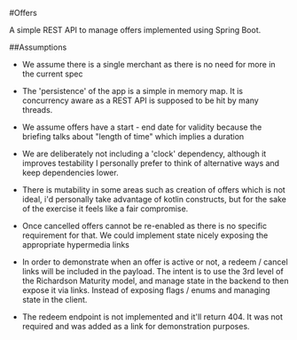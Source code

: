 #Offers

A simple REST API to manage offers 
implemented using Spring Boot.

##Assumptions

- We assume there is a single merchant as there is no need for 
more in the current spec

- The 'persistence' of the app is a simple
in memory map. It is concurrency aware
as a REST API is supposed to be hit
by many threads.

- We assume offers have a start - end 
date for validity because the briefing
talks about "length of time" which implies
a duration

- We are deliberately not including a 'clock'
dependency, although it improves testability
I personally prefer to think of alternative ways
and keep dependencies lower.

- There is mutability in some areas
such as creation of offers which is not 
ideal, i'd personally take advantage
of kotlin constructs, but for the sake
of the exercise it feels like a fair
compromise.

- Once cancelled offers cannot be
re-enabled as there is no specific
requirement for that. We could implement
state nicely exposing the appropriate
hypermedia links

- In order to demonstrate when an offer
is active or not, a redeem / cancel links
will be included in the payload.
The intent is to use the 3rd level of the
Richardson Maturity model, and manage state
in the backend to then expose it via links.
Instead of exposing flags / enums and 
managing state in the client.

- The redeem endpoint is not implemented
and it'll return 404. It was not required
and was added as a link for demonstration purposes.